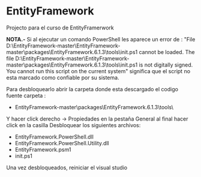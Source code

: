 # EntityFramework
Projecto para el curso de EntityFramerwork

**NOTA.-**
Si al ejecutar un comando PowerShell les aparece un error de : "File D:\EntityFramework-master\EntityFramework-master\packages\EntityFramework.6.1.3\tools\init.ps1 cannot be loaded. The file D:\EntityFramework-master\EntityFramework-master\packages\EntityFramework.6.1.3\tools\init.ps1 is not digitally signed. You cannot run this script on the current system" significa que el script no esta marcado como confiable por su sistema. 

Para desbloquearlo abrir la carpeta donde esta descargado el codigo fuente carpeta : 

- EntityFramework-master\packages\EntityFramework.6.1.3\tools\

Y hacer click derecho -> Propiedades en la pestaña General al final hacer click en la casilla Desbloquear los siguientes archivos:

- EntityFramework.PowerShell.dll
- EntityFramework.PowerShell.Utility.dll
- EntityFramework.psm1 
- init.ps1

Una vez desbloqueados, reiniciar el visual studio

